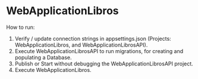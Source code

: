 # WebApplicationLibros

How to run:
1. Verify / update connection strings in appsettings.json (Projects: WebApplicationLibros, and WebApplicationLibrosAPI).
2. Execute WebApplicationLibrosAPI to run migrations, for creating and populating a Database.
3. Publish or Start without debugging the WebApplicationLibrosAPI project.
4. Execute WebApplicationLibros.
